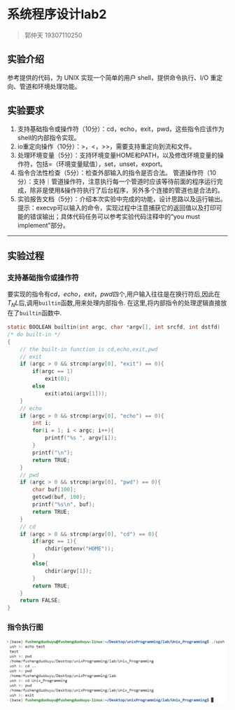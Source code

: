 # 系统程序设计lab2
> 郭仲天 19307110250
## 实验介绍
参考提供的代码，为 UNIX 实现一个简单的用户 shell，提供命令执行、I/O 重定向、管道和环境处理功能。

## 实验要求
1. 支持基础指令或操作符（10分）：cd，echo，exit，pwd，这些指令应该作为shell的内部指令实现。
2. io重定向操作（10分）：>，<，>>，需要支持重定向到流和文件。
3. 处理环境变量（5分）：支持环境变量HOME和PATH，以及修改环境变量的操作符，包括=（环境变量赋值），set，unset，export。
4. 指令合法性检查（5分）：检查外部输入的指令是否合法。
管道操作符（10分）：支持｜管道操作符，注意执行每一个管道时应该等待前面的程序运行完成，除非是使用&操作符执行了后台程序，另外多个连接的管道也是合法的。
5. 实验报告文档（5分）：介绍本次实验中完成的功能，设计思路以及运行输出。
提示：execvp可以输入的命令，实现过程中注意捕获它的返回值以及打印可能的错误输出；具体代码任务可以参考实验代码注释中的“you must implement”部分。
---
## 实验过程
### 支持基础指令或操作符
要实现的指令有$cd，echo，exit，pwd$四个,用户输入往往是在换行符后,因此在$T_NL$后,调用`builtin`函数,用来处理内部指令.
在这里,将内部指令的处理逻辑直接放在了`builtin`函数中.
```c
static BOOLEAN builtin(int argc, char *argv[], int srcfd, int dstfd)
/* do built-in */
{
	// the built-in function is cd,echo,exit,pwd
	// exit
	if (argc > 0 && strcmp(argv[0], "exit") == 0){
		if(argc == 1)
			exit(0);
		else
			exit(atoi(argv[1]));
	}
	// echo
	if (argc > 0 && strcmp(argv[0], "echo") == 0){
		int i;
		for(i = 1; i < argc; i++){
			printf("%s ", argv[i]);
		}
		printf("\n");
		return TRUE;
	}
	// pwd
	if (argc > 0 && strcmp(argv[0], "pwd") == 0){
		char buf[100];
		getcwd(buf, 100);
		printf("%s\n", buf);
		return TRUE;
	}
	// cd
	if (argc > 0 && strcmp(argv[0], "cd") == 0){
		if(argc == 1){
			chdir(getenv("HOME"));
		}
		else{
			chdir(argv[1]);
		}
		return TRUE;
	}
	return FALSE;
}
```
### 指令执行图
![part1](./readme.assets/part1.png)


